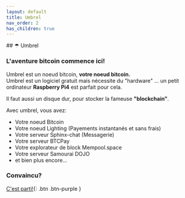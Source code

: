 ```yaml
---
layout: default
title: Umbrel
nav_order: 2
has_children: true
---
```


##️ ☂ Umbrel 	

###  L'aventure bitcoin commence ici! 

Umbrel est un noeud bitcoin, **votre noeud bitcoin.** <br>
Umbrel est un logiciel gratuit mais nécessite du "hardware" ...
un petit ordinateur **Raspberry Pi4** est parfait pour cela. <br>

Il faut aussi un disque dur, pour stocker la fameuse **"blockchain"**.  <br>

Avec umbrel, vous avez:

- Votre noeud Bitcoin
- Votre noeud Lighting (Payements instantanés et sans frais)
- Votre serveur Sphinx-chat (Messagerie)
- Votre serveur BTCPay
- Votre explorateur de block Mempool.space 
- Votre serveur Samourai DOJO
- et bien plus encore...


### Convaincu? 

[C'est parti!](/installation/Pre-requis.html){: .btn .btn-purple }
